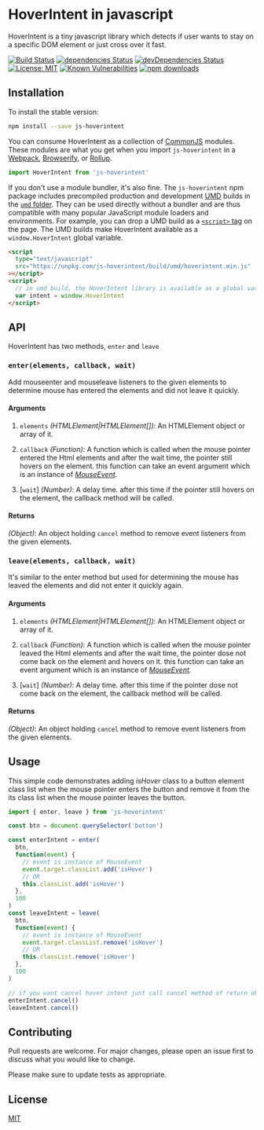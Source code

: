 # HoverIntent in javascript

HoverIntent is a tiny javascript library which detects
if user wants to stay on a specific DOM element or just cross over it fast.

[![Build Status](https://travis-ci.org/m-davoodi/js-hoverintent.svg?branch=master)](https://travis-ci.org/m-davoodi/js-hoverintent)
[![dependencies Status](https://david-dm.org/m-davoodi/js-hoverintent/status.svg)](https://david-dm.org/m-davoodi/js-hoverintent)
[![devDependencies Status](https://david-dm.org/m-davoodi/js-hoverintent/dev-status.svg)](https://david-dm.org/m-davoodi/js-hoverintent?type=dev)
[![License: MIT](https://img.shields.io/badge/License-MIT-blue.svg)](https://opensource.org/licenses/MIT)
[![Known Vulnerabilities](https://snyk.io/test/github/m-davoodi/js-hoverintent/badge.svg?targetFile=package.json)](https://snyk.io/test/github/m-davoodi/js-hoverintent?targetFile=package.json)
[![npm downloads](https://img.shields.io/npm/dm/js-hoverintent.svg?style=flat-square)](https://www.npmjs.com/package/js-hoverintent)

## Installation

To install the stable version:

```sh
npm install --save js-hoverintent
```

You can consume HoverIntent as a collection of [CommonJS](https://github.com/webpack/docs/wiki/commonjs) modules.
These modules are what you get when you import `js-hoverintent` in a [Webpack](https://webpack.js.org/), [Browserify](http://browserify.org/),
or [Rollup](https://rollupjs.org).

```javascript
import HoverIntent from 'js-hoverintent'
```

If you don't use a module bundler, it's also fine. The `js-hoverintent` npm package includes precompiled production and development [UMD](https://github.com/umdjs/umd) builds in the [`umd` folder](https://unpkg.com/js-hoverintent/build/umd/).
They can be used directly without a bundler and are thus compatible with many popular JavaScript module loaders and environments.
For example, you can drop a UMD build as a [`<script>` tag](https://unpkg.com/js-hoverintent/build/umd/hoverintent.min.js) on the page.
The UMD builds make HoverIntent available as a `window.HoverIntent` global variable.

```html
<script
  type="text/javascript"
  src="https://unpkg.com/js-hoverintent/build/umd/hoverintent.min.js"
></script>
<script>
  // in umd build, the HoverIntent library is available as a global variable
  var intent = window.HoverIntent
</script>
```

## API

HoverIntent has two methods, `enter` and `leave`

### `enter(elements, callback, wait)`

Add mouseenter and mouseleave listeners to the given elements to determine mouse has entered
the elements and did not leave it quickly.

#### Arguments

1. `elements` _(HTMLElement|HTMLElement[])_: An HTMLElement object or array of it.

2. `callback` _(Function)_: A function which is called when the mouse pointer entered
   the Html elements and after the wait time, the pointer still hovers on the element.
   this function can take an event argument which is an instance of [_MouseEvent_](https://developer.mozilla.org/en-US/docs/Web/API/MouseEvent).

3. [`wait`] _(Number)_: A delay time. after this time if the pointer still hovers on the element, the callback method will be called.

#### Returns

_(Object)_: An object holding `cancel` method to remove event listeners from the given elements.

### `leave(elements, callback, wait)`

It's similar to the enter method but used for determining the mouse has leaved the elements and did not enter it quickly again.

#### Arguments

1. `elements` _(HTMLElement|HTMLElement[])_: An HTMLElement object or array of it.

2. `callback` _(Function)_: A function which is called when the mouse pointer leaved
   the Html elements and after the wait time, the pointer dose not come back on the element and hovers on it.
   this function can take an event argument which is an instance of [_MouseEvent_](https://developer.mozilla.org/en-US/docs/Web/API/MouseEvent).

3. [`wait`] _(Number)_: A delay time. after this time if the pointer dose not come back on the element, the callback method will be called.

#### Returns

_(Object)_: An object holding `cancel` method to remove event listeners from the given elements.

## Usage

This simple code demonstrates adding _isHover_ class to a button element class list when the mouse pointer
enters the button and remove it from the its class list when the mouse pointer leaves the button.

```javascript
import { enter, leave } from 'js-hoverintent'

const btn = document.querySelector('button')

const enterIntent = enter(
  btn,
  function(event) {
    // event is instance of MouseEvent
    event.target.classList.add('isHover')
    // OR
    this.classList.add('isHover')
  },
  100
)
const leaveIntent = leave(
  btn,
  function(event) {
    // event is instance of MouseEvent
    event.target.classList.remove('isHover')
    // OR
    this.classList.remove('isHover')
  },
  100
)

// if you want cancel hover intent just call cancel method of return object
enterIntent.cancel()
leaveIntent.cancel()
```

## Contributing

Pull requests are welcome. For major changes, please open an issue first to discuss what you would like to change.

Please make sure to update tests as appropriate.

## License

[MIT](https://choosealicense.com/licenses/mit/)
